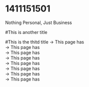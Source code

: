 # 1411151501
Nothing Personal, Just Business

#This is another title

#This is the thitd title
-> This page has<br>
-> This page has<br>
-> This page has<br>
-> This page has<br>
-> This page has<br>
-> This page has<br>
-> This page has<br>
-> This page has<br>
